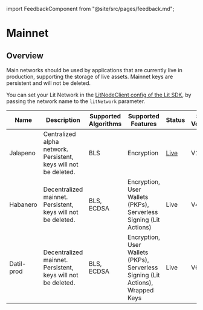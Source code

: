 import FeedbackComponent from "@site/src/pages/feedback.md";

# Mainnet

## Overview

Main networks should be used by applications that are currently live in production, supporting the storage of live assets. Mainnet keys are persistent and will not be deleted. 

You can set your Lit Network in the [LitNodeClient config of the Lit SDK](../../sdk/installation.md), by passing the network name to the `litNetwork` parameter.

<div class="mainnet-networks-table">

| Name | Description | Supported Algorithms | Supported Features | Status | SDK Version | Development status | Contracts |
| ---- | ----------- | -------------------- | ------------------ | ------ | ----------- | -------------------- | --------------- |
| Jalapeno | Centralized alpha network. Persistent, keys will not be deleted. | BLS | Encryption | [Live](https://jalapeno-status.litprotocol.com/) | V1, V2 | Deprecated.  Do not build new apps that use this network. | n/a |
| Habanero | Decentralized mainnet. Persistent, keys will not be deleted. | BLS, ECDSA | Encryption, User Wallets (PKPs), Serverless Signing (Lit Actions) | Live | V4+ | Deprecated.  Do not build new apps that use this network. | [habanero](https://github.com/LIT-Protocol/networks/tree/main/habanero) | 
Datil-prod | Decentralized mainnet. Persistent, keys will not be deleted. | BLS, ECDSA | Encryption, User Wallets (PKPs), Serverless Signing (Lit Actions), Wrapped Keys | Live | V6+ | Good to use | [datil-prod](https://github.com/LIT-Protocol/networks/tree/main/datil-prod) |

</div>


<FeedbackComponent/>

